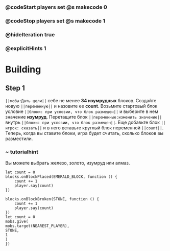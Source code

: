 ### @codeStart players set @s makecode 0
### @codeStop players set @s makecode 1

### @hideIteration true 
### @explicitHints 1


# Building

## Step 1
``||мобы:Дать цели||`` себе не менее **34 изумрудных** блоков. Создайте новую ``||переменную||`` и назовите ее **count**. Возьмите стартовый блок условие ``||блоки: при условии, что блок размещен||`` и выберите в нем значение **изумруд**. Перетащите блок ``||переменные:изменить значение||`` внутрь ``||блоки: при условии, что блок размещен||``. Еще добавьте блок ``||игрок: сказать||`` и в него вставьте круглый блок переменной ``||count||``. Теперь, когда вы ставите блоки, игра будет считать, сколько блоков вы разместили.

### ~ tutorialhint 

Вы можете выбрать железо, золото, изумруд или алмаз.

```blocks
let count = 0
blocks.onBlockPlaced(EMERALD_BLOCK, function () {
    count += 1
    player.say(count)
})

```

```ghost
blocks.onBlockBroken(STONE, function () {
    count += 1
    player.say(count)
})
let count = 0
mobs.give(
mobs.target(NEAREST_PLAYER),
STONE,
1
)
})
```


